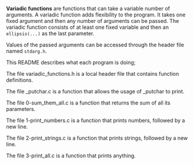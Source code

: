 **Variadic functions** are functions that can take a variable number of arguments.
A variadic function adds flexibility to the program. It takes one fixed argument and then any number
of arguments can be passed. The variadic function consists of at least one fixed variable and then an `ellipsis(...)` as the last parameter.

Values of the passed arguments can be accessed through the header file named `stdarg.h`.

This README describes what each program is doing;

The file variadic_functions.h is a local header file that contains function definitions.

The file _putchar.c is a function that allows the usage of _putchar to print.

The file 0-sum_them_all.c is a function that returns the sum of all its parameters.

The file 1-print_numbers.c is a function that prints numbers, followed by a new line.

The file 2-print_strings.c is a function that prints strings, followed by a new line.

The file 3-print_all.c is a function that prints anything.
